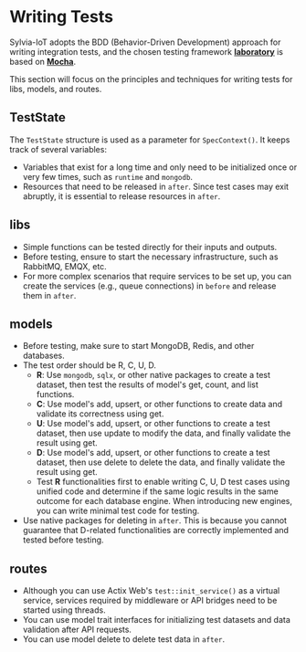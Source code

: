 # Writing Tests

Sylvia-IoT adopts the BDD (Behavior-Driven Development) approach for writing integration tests, and
the chosen testing framework [**laboratory**](https://enokson.github.io/laboratory/) is based on
[**Mocha**](https://mochajs.org/).

This section will focus on the principles and techniques for writing tests for libs, models, and
routes.

## TestState

The `TestState` structure is used as a parameter for `SpecContext()`. It keeps track of several
variables:

- Variables that exist for a long time and only need to be initialized once or very few times, such
  as `runtime` and `mongodb`.
- Resources that need to be released in `after`. Since test cases may exit abruptly, it is essential
  to release resources in `after`.

## libs

- Simple functions can be tested directly for their inputs and outputs.
- Before testing, ensure to start the necessary infrastructure, such as RabbitMQ, EMQX, etc.
- For more complex scenarios that require services to be set up, you can create the services (e.g.,
  queue connections) in `before` and release them in `after`.

## models

- Before testing, make sure to start MongoDB, Redis, and other databases.
- The test order should be R, C, U, D.
    - **R**: Use `mongodb`, `sqlx`, or other native packages to create a test dataset, then test the
      results of model's get, count, and list functions.
    - **C**: Use model's add, upsert, or other functions to create data and validate its correctness
      using get.
    - **U**: Use model's add, upsert, or other functions to create a test dataset, then use update
      to modify the data, and finally validate the result using get.
    - **D**: Use model's add, upsert, or other functions to create a test dataset, then use delete
      to delete the data, and finally validate the result using get.
    - Test **R** functionalities first to enable writing C, U, D test cases using unified code and
      determine if the same logic results in the same outcome for each database engine. When
      introducing new engines, you can write minimal test code for testing.
- Use native packages for deleting in `after`. This is because you cannot guarantee that D-related
  functionalities are correctly implemented and tested before testing.

## routes

- Although you can use Actix Web's `test::init_service()` as a virtual service, services required by
  middleware or API bridges need to be started using threads.
- You can use model trait interfaces for initializing test datasets and data validation after API
  requests.
- You can use model delete to delete test data in `after`.
